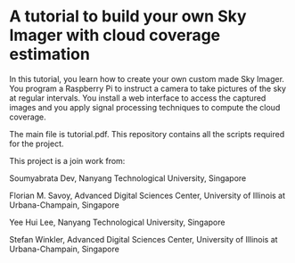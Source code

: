# A tutorial to build your own Sky Imager with cloud coverage estimation

In this tutorial, you learn how to create your own custom made Sky Imager. You program a Raspberry Pi to instruct a camera to take pictures of the sky at regular intervals. You install a web interface to access the captured images and you apply signal processing techniques to compute the cloud coverage.

The main file is tutorial.pdf. This repository contains all the scripts required for the project.

This project is a join work from:

Soumyabrata Dev, Nanyang Technological University, Singapore

Florian M. Savoy, Advanced Digital Sciences Center, University of Illinois at Urbana-Champain, Singapore

Yee Hui Lee, Nanyang Technological University, Singapore

Stefan Winkler, Advanced Digital Sciences Center, University of Illinois at Urbana-Champain, Singapore
